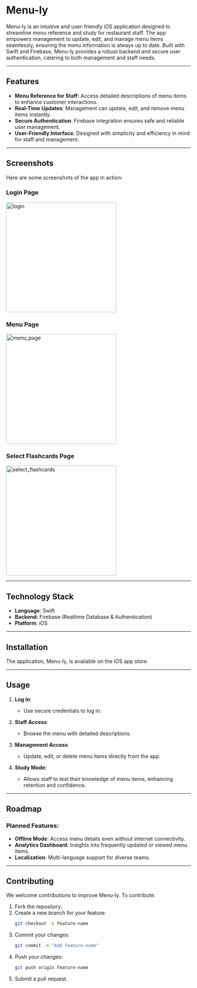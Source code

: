 # Menu-ly

Menu-ly is an intuitive and user-friendly iOS application designed to streamline menu reference and study for restaurant staff. The app empowers management to update, edit, and manage menu items seamlessly, ensuring the menu information is always up to date. Built with Swift and Firebase, Menu-ly provides a robust backend and secure user authentication, catering to both management and staff needs.

---

## Features

- **Menu Reference for Staff**: Access detailed descriptions of menu items to enhance customer interactions.
- **Real-Time Updates**: Management can update, edit, and remove menu items instantly.
- **Secure Authentication**: Firebase integration ensures safe and reliable user management.
- **User-Friendly Interface**: Designed with simplicity and efficiency in mind for staff and management.

---

## Screenshots

Here are some screenshots of the app in action:

### Login Page
<img src="https://github.com/user-attachments/assets/8245f304-b095-44e3-a89f-33de22394056" alt="login" width="300" />

### Menu Page
<img src="https://github.com/user-attachments/assets/38cf2222-4d37-4005-ab03-14beabced8ca" alt="menu_page" width="300" />

### Select Flashcards Page
<img src="https://github.com/user-attachments/assets/9eeda440-3b68-47d8-b92d-6668ca5699af" alt="select_flashcards" width="300" />



---

## Technology Stack

- **Language**: Swift
- **Backend**: Firebase (Realtime Database & Authentication)
- **Platform**: iOS

---

## Installation

The application, Menu-ly, is available on the IOS app store.

---

## Usage

1. **Log In**:
   - Use secure credentials to log in.

2. **Staff Access**:
   - Browse the menu with detailed descriptions.

3. **Management Access**:
   - Update, edit, or delete menu items directly from the app.

4. **Study Mode**:
   - Allows staff to test their knowledge of menu items, enhancing retention and confidence.

---

## Roadmap

### Planned Features:
- **Offline Mode**: Access menu details even without internet connectivity.
- **Analytics Dashboard**: Insights into frequently updated or viewed menu items.
- **Localization**: Multi-language support for diverse teams.

---

## Contributing

We welcome contributions to improve Menu-ly. To contribute:

1. Fork the repository.
2. Create a new branch for your feature:
   ```bash
   git checkout -b feature-name
   ```
3. Commit your changes:
   ```bash
   git commit -m "Add feature-name"
   ```
4. Push your changes:
   ```bash
   git push origin feature-name
   ```
5. Submit a pull request.
